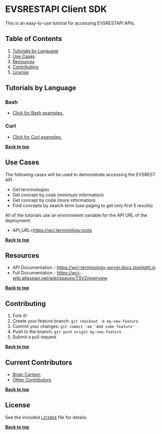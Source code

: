 # EVSRESTAPI Client SDK

This is an easy-to-use tutorial for accessing EVSRESTAPI APIs.

## Table of Contents

1. [Tutorials by Language](#tutorials-by-language)
2. [Use Cases](#use-cases)
3. [Resources](#resources)
4. [Contributing](#contributing)
5. [License](#license)

## Tutorials by Language

### Bash

- [Click for Bash examples.](../master/bash-examples/ "Bash Examples")

### Curl

- [Click for Curl examples.](../master/curl-examples/ "Curl Examples")


**[Back to top](#table-of-contents)**


## Use Cases

The following cases will be used to demonstrate accessing the EVSREST API

- Get terminologies
- Get concept by code (minimum information)
- Get concept by code (more information)
- Find concepts by search term (use paging to get only first 5 results)

All of the tutorials use an environment variable for the API URL of the deployment:

- API_URL=https://wci.terminology.tools

**[Back to top](#table-of-contents)**


## Resources

- API Documentation - https://wci-terminology-server.docs.stoplight.io
- Full Documentation - https://wci-wiki.atlassian.net/wiki/spaces/TSV2/overview


**[Back to top](#table-of-contents)**

## Contributing

1. Fork it!
2. Create your feature branch: `git checkout -b my-new-feature`
3. Commit your changes: `git commit -am 'Add some feature'`
4. Push to the branch: `git push origin my-new-feature`
5. Submit a pull request

**[Back to top](#table-of-contents)**

## Current Contributors

- [Brian Carlsen](https://github.com/bcarlsenca)
- [Other Contributors](https://github.com/WestCoastInformatics/wci-terminology-service-in-5-minutes/graphs/contributors)

**[Back to top](#table-of-contents)**

## License

See the included [`LICENSE`](LICENSE) file for details.

**[Back to top](#table-of-contents)**

